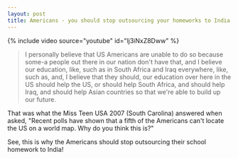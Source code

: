 ```yaml
---
layout: post
title: Americans - you should stop outsourcing your homeworks to India
---
```


{% include video source="youtube" id="lj3iNxZ8Dww" %}

> I personally believe that US Americans are unable to do so because some-a people out there in our nation don't have that, and I believe our education, like, such as in South Africa and Iraq everywhere, like, such as, and, I believe that they should, our education over here in the US should help the US, or should help South Africa, and should help Iraq, and should help Asian countries so that we're able to build up our future.

That was what the Miss Teen USA 2007 (South Carolina) answered when asked, "Recent polls have shown that a fifth of the Americans can't locate the US on a world map. Why do you think this is?"

See, this is why the Americans should stop outsourcing their school homework to India!